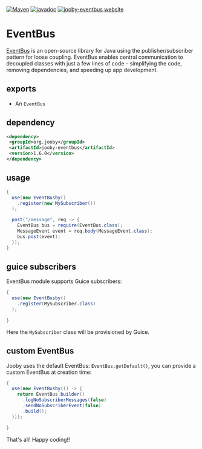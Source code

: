 [![Maven](https://img.shields.io/maven-metadata/v/http/central.maven.org/maven2/org/jooby/jooby-eventbus/maven-metadata.xml.svg)](http://mvnrepository.com/artifact/org.jooby/jooby-eventbus/1.6.0)
[![javadoc](https://javadoc.io/badge/org.jooby/jooby-eventbus.svg)](https://javadoc.io/doc/org.jooby/jooby-eventbus/1.6.0)
[![jooby-eventbus website](https://img.shields.io/badge/jooby-eventbus-brightgreen.svg)](http://jooby.org/doc/eventbus)
# EventBus

<a href="http://greenrobot.org/eventbus">EventBus</a> is an open-source library for Java using the publisher/subscriber pattern for loose coupling. EventBus enables central communication to decoupled classes with just a few lines of code – simplifying the code, removing dependencies, and speeding up app development.

## exports

* An `EventBus`

## dependency

```xml
<dependency>
 <groupId>org.jooby</groupId>
 <artifactId>jooby-eventbus</artifactId>
 <version>1.6.0</version>
</dependency>
```

## usage

```java
{
  use(new EventBusby()
    .register(new MySubscriber())
  );

  post("/message", req -> {
    EventBus bus = require(EventBus.class);
    MessageEvent event = req.body(MessageEvent.class);
    bus.post(event);
  });
}
```

## guice subscribers

EventBus module supports Guice subscribers:

```java
{
  use(new EventBusby()
    .register(MySubscriber.class)
  );

}
```

Here the ```MySubscriber``` class will be provisioned by Guice.

## custom EventBus

Jooby uses the default EventBus: ```EventBus.getDefault()```, you can provide a custom EventBus at creation time:

```java
{
  use(new EventBusby(() -> {
    return EventBus.builder()
      .logNoSubscriberMessages(false)
      .sendNoSubscriberEvent(false)
      .build();
  }));

}
```

That's all! Happy coding!!
